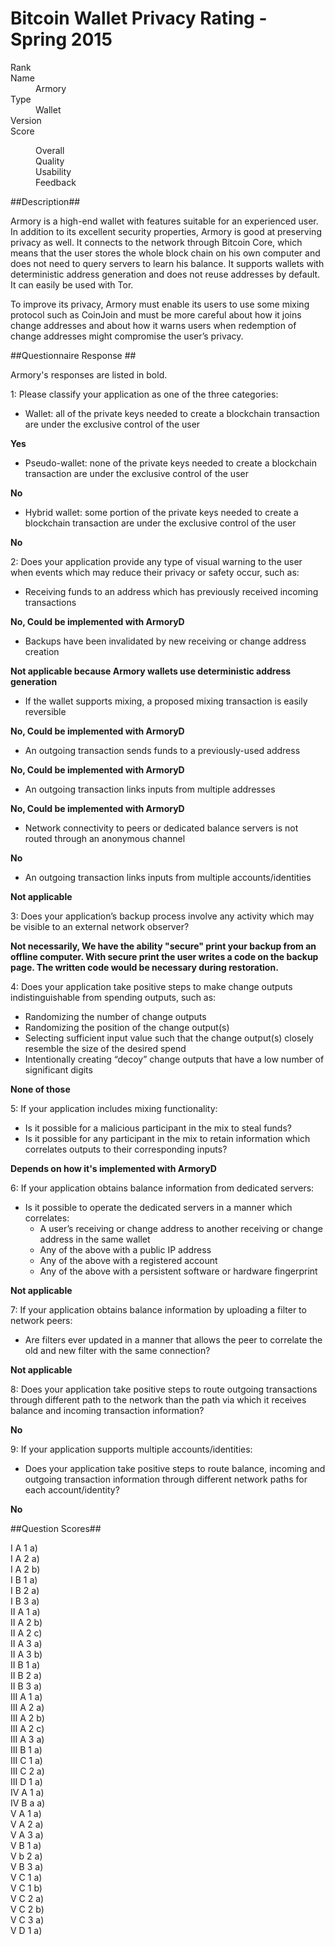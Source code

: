Bitcoin Wallet Privacy Rating - Spring 2015
============================================

<dl>
    <dt>Rank</dt>
    <dd></dd>
    <dt>Name</dt>
    <dd>Armory</dd>
    <dt>Type</dt>
    <dd>Wallet</dd>
    <dt>Version</dt>
    <dd></dd>
    <dt>Score</dt>
    <dd>
        <dl>
            <dt>Overall</dt>
            <dd></dd>
            <dt>Quality</dt>
            <dd></dd>
            <dt>Usability</dt>
            <dd></dd>
            <dt>Feedback</dt>
            <dd></dd>
        </dl>
    </dd>
</dl>

##Description##

Armory is a high-end wallet with features suitable for an experienced user. In addition to its excellent security properties, Armory is good at preserving privacy as well. It connects to the network through Bitcoin Core, which means that the user stores the whole block chain on his own computer and does not need to query servers to learn his balance. It supports wallets with deterministic address generation and does not reuse addresses by default. It can easily be used with Tor. 

To improve its privacy, Armory must enable its users to use some mixing protocol such as CoinJoin and must be more careful about how it joins change addresses and about how it warns users when redemption of change addresses might compromise the user’s privacy. 

##Questionnaire Response ##

Armory's responses are listed in bold.

1: Please classify your application as one of the three categories:
  * Wallet: all of the private keys needed to create a blockchain transaction are under the exclusive control of the user

**Yes**

  * Pseudo-wallet: none of the private keys needed to create a blockchain transaction are under the exclusive control of the user

**No**

  * Hybrid wallet: some portion of the private keys needed to create a blockchain transaction are under the exclusive control of the user

**No**

2: Does your application provide any type of visual warning to the user when events which may reduce their privacy or safety occur, such as:
  * Receiving funds to an address which has previously received incoming transactions

**No, Could be implemented with ArmoryD**

  * Backups have been invalidated by new receiving or change address creation

**Not applicable because Armory wallets use deterministic address generation**  

  * If the wallet supports mixing, a proposed mixing transaction is easily reversible

**No, Could be implemented with ArmoryD**

  * An outgoing transaction sends funds to a previously-used address

**No, Could be implemented with ArmoryD**

  * An outgoing transaction links inputs from multiple addresses

**No, Could be implemented with ArmoryD**

  * Network connectivity to peers or dedicated balance servers is not routed through an anonymous channel

**No**

  * An outgoing transaction links inputs from multiple accounts/identities

**Not applicable**

3: Does your application’s backup process involve any activity which may be visible to an external network observer?

**Not necessarily, We have the ability "secure" print your backup from an offline computer. With secure print the user writes a code on the backup page. The written code would be necessary during restoration.**

4: Does your application take positive steps to make change outputs indistinguishable from spending outputs, such as:
  * Randomizing the number of change outputs
  * Randomizing the position of the change output(s)
  * Selecting sufficient input value such that the change output(s) closely resemble the size of the desired spend
  * Intentionally creating “decoy” change outputs that have a low number of significant digits

**None of those**  

5: If your application includes mixing functionality:

  * Is it possible for a malicious participant in the mix to steal funds?
  * Is it possible for any participant in the mix to retain information which correlates outputs to their corresponding inputs?

**Depends on how it's implemented with ArmoryD**

6: If your application obtains balance information from dedicated servers:
  * Is it possible to operate the dedicated servers in a manner which correlates:
    * A user’s receiving or change address to another receiving or change address in the same wallet
    * Any of the above with a public IP address
    * Any of the above with a registered account 
    * Any of the above with a persistent software or hardware fingerprint

**Not applicable**

7: If your application obtains balance information by uploading a filter to network peers:
  * Are filters ever updated in a manner that allows the peer to correlate the old and new filter with the same connection?

**Not applicable**

8: Does your application take positive steps to route outgoing transactions through different path to the network than the path via which it receives balance and incoming transaction information?

**No**

9: If your application supports multiple accounts/identities:
  * Does your application take positive steps to route balance, incoming and outgoing transaction information through different network paths for each account/identity?

**No**

##Question Scores##

<dl>
    <dt>I A 1 a)</dt>
    <dd></dd>
    <dt>I A 2 a)</dt>
    <dd></dd>
    <dt>I A 2 b)</dt>
    <dd></dd>
    <dt>I B 1 a)</dt>
    <dd></dd>
    <dt>I B 2 a)</dt>
    <dd></dd>
    <dt>I B 3 a)</dt>
    <dd></dd>
    <dt>II A 1 a)</dt>
    <dd></dd>
    <dt>II A 2 b)</dt>
    <dd></dd>
    <dt>II A 2 c)</dt>
    <dd></dd>
    <dt>II A 3 a)</dt>
    <dd></dd>
    <dt>II A 3 b)</dt>
    <dd></dd>
    <dt>II B 1 a)</dt>
    <dd></dd>
    <dt>II B 2 a)</dt>
    <dd></dd>
    <dt>II B 3 a)</dt>
    <dd></dd>
    <dt>III A 1 a)</dt>
    <dd></dd>
    <dt>III A 2 a)</dt>
    <dd></dd>
    <dt>III A 2 b)</dt>
    <dd></dd>
    <dt>III A 2 c)</dt>
    <dd></dd>
    <dt>III A 3 a)</dt>
    <dd></dd>
    <dt>III B 1 a)</dt>
    <dd></dd>
    <dt>III C 1 a)</dt>
    <dd></dd>
    <dt>III C 2 a)</dt>
    <dd></dd>
    <dt>III D 1 a)</dt>
    <dd></dd>
    <dt>IV A 1 a)</dt>
    <dd></dd>
    <dt>IV B a a)</dt>
    <dd></dd>
    <dt>V A 1 a)</dt>
    <dd></dd>
    <dt>V A 2 a)</dt>
    <dd></dd>
    <dt>V A 3 a)</dt>
    <dd></dd>
    <dt>V B 1 a)</dt>
    <dd></dd>
    <dt>V b 2 a)</dt>
    <dd></dd>
    <dt>V B 3 a)</dt>
    <dd></dd>
    <dt>V C 1 a)</dt>
    <dd></dd>
    <dt>V C 1 b)</dt>
    <dd></dd>
    <dt>V C 2 a)</dt>
    <dd></dd>
    <dt>V C 2 b)</dt>
    <dd></dd>
    <dt>V C 3 a)</dt>
    <dd></dd>
    <dt>V D 1 a)</dt>
    <dd></dd>
</dl>

